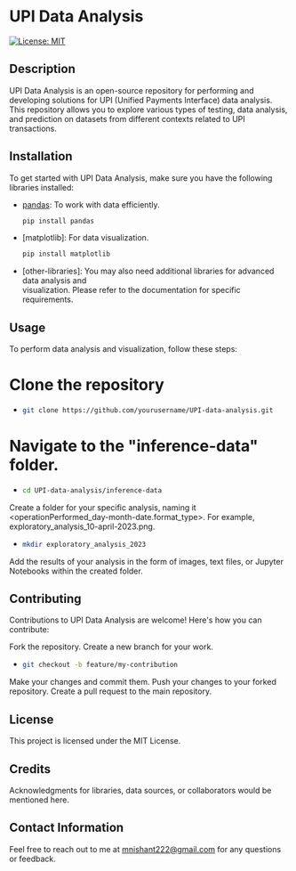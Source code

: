 # UPI Data Analysis

[![License: MIT](https://img.shields.io/badge/License-MIT-yellow.svg)](https://opensource.org/licenses/MIT)

## Description

UPI Data Analysis is an open-source repository for performing and developing solutions for UPI (Unified Payments Interface) data analysis. This repository allows you to explore various types of testing, data analysis, and prediction on datasets from different contexts related to UPI transactions.

## Installation

To get started with UPI Data Analysis, make sure you have the following libraries installed:

- [pandas](https://pandas.pydata.org/): To work with data efficiently.
  ```bash
  pip install pandas
- [matplotlib]: For data visualization.
  ```bash
  pip install matplotlib
- [other-libraries]: You may also need additional libraries for advanced data analysis and   
   visualization. Please refer to the documentation for specific requirements.

## Usage

To perform data analysis and visualization, follow these steps:

# Clone the repository
- ```bash
  git clone https://github.com/yourusername/UPI-data-analysis.git

# Navigate to the "inference-data" folder.
- ```bash
  cd UPI-data-analysis/inference-data

Create a folder for your specific analysis, naming it <operationPerformed_day-month-date.format_type>. For example, exploratory_analysis_10-april-2023.png.

- ```bash
  mkdir exploratory_analysis_2023

Add the results of your analysis in the form of images, text files, or Jupyter Notebooks within the created folder.


## Contributing
Contributions to UPI Data Analysis are welcome! Here's how you can contribute:

Fork the repository.
Create a new branch for your work.
- ```bash
  git checkout -b feature/my-contribution

Make your changes and commit them.
Push your changes to your forked repository.
Create a pull request to the main repository.

## License

This project is licensed under the MIT License.

## Credits

Acknowledgments for libraries, data sources, or collaborators would be mentioned here.

## Contact Information

Feel free to reach out to me at mnishant222@gmail.com for any questions or feedback.
